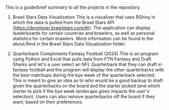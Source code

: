 This is a guide/brief summary to all the projects in the repository.

1. Brawl Stars Data Visualization
  This is a visualizer that uses RShiny in which the data is pulled from the Brawl Stars API (https://developer.brawlstars.com/#/). The application can display leaderboards for certain countries and brawlers, as well as personal statistics for certain brawlers. More information can be found in the about.Rmd in the Brawl Stars Data Visualization folder.

2. Quarterback Compliments Fantasy Football (2024)
   This is an program using Python and Excel that pulls data from FTN Fantasy and Draft Sharks and let's a user select an NFL Quarterback that they can draft in fantasy football and the program will display the other quarterbacks with the best matchups during the bye week of the quarterback selected. This is meant to give an idea as to who would be a good backup to draft given the quarterbacks on the board and the starter picked (and which starter to pick if the bye week landscape gives impacts the user's selection). Users can also remove quarterbacks off the board if they want, based on their preferences.
